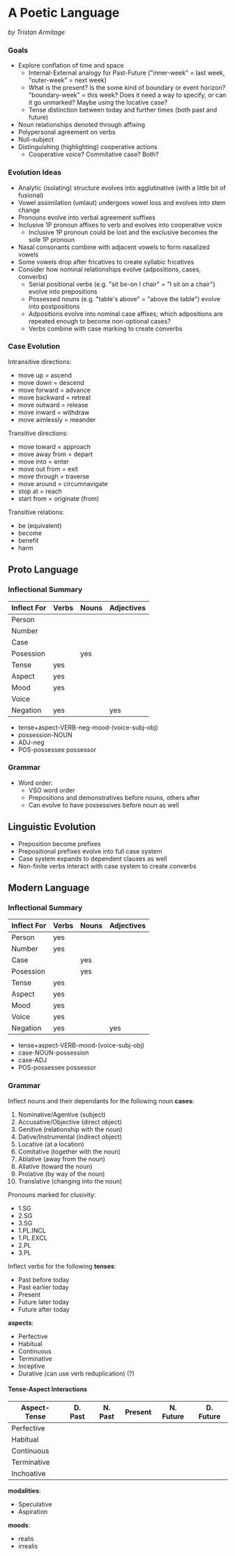 # A Poetic Language

_by Tristan Armitage_

### Goals

- Explore conflation of time and space
    - Internal-External analogy for Past-Future ("inner-week" = last week, "outer-week" = next week)
    - What is the present?  Is the some kind of boundary or event horizon?  "boundary-week" = this week?  Does it need a way to specify, or can it go unmarked?  Maybe using the locative case?
    - Tense distinction between today and further times (both past and future)
- Noun relationships denoted through affixing
- Polypersonal agreement on verbs
- Null-subject
- Distinguishing (highlighting) cooperative actions
    - Cooperative voice?  Commitative case?  Both?

### Evolution Ideas

- Analytic (isolating) structure evolves into agglutinative (with a little bit of fusional)
- Vowel assimilation (umlaut) undergoes vowel loss and evolves into stem change
- Pronouns evolve into verbal agreement suffixes
- Inclusive 1P pronoun affixes to verb and evolves into cooperative voice
    - Inclusive 1P pronoun could be lost and the exclusive becomes the sole 1P pronoun
- Nasal consonants combine with adjacent vowels to form nasalized vowels
- Some vowels drop after fricatives to create syllabic fricatives
- Consider how nominal relationships evolve (adpositions, cases, converbs)
    - Serial positional verbs (e.g. "sit be-on I chair" = "I sit on a chair") evolve into prepositions
    - Possessed nouns (e.g. "table's above" = "above the table") evolve into postpositions
    - Adpositions evolve into nominal case affixes; which adpositions are repeated enough to become non-optional cases?
    - Verbs combine with case marking to create converbs

### Case Evolution

Intransitive directions:
- move up = ascend
- move down = descend
- move forward = advance
- move backward = retreat
- move outward = release
- move inward = withdraw
- move aimlessly = meander

Transitive directions:
- move toward = approach
- move away from = depart
- move into = enter
- move out from = exit
- move through = traverse
- move around = circumnavigate
- stop at = reach
- start from = originate (from)

Transitive relations:
- be (equivalent)
- become
- benefit
- harm

## Proto Language

### Inflectional Summary

| Inflect For | Verbs | Nouns | Adjectives |
|-------------|-------|-------|------------|
| Person      |       |       |            |
| Number      |       |       |            |
| Case        |       |       |            |
| Posession   |       | yes   |            |
| Tense       | yes   |       |            |
| Aspect      | yes   |       |            |
| Mood        | yes   |       |            |
| Voice       |       |       |            |
| Negation    | yes   |       | yes        |

- tense+aspect-VERB-neg-mood-(voice-subj-obj)
- possession-NOUN
- ADJ-neg
- POS-possessee possessor

### Grammar

- Word order:
    - VSO word order
    - Prepositions and demonstratives before nouns, others after
    - Can evolve to have possessives before noun as well

## Linguistic Evolution

- Preposition become prefixes
- Prepositional prefixes evolve into full case system
- Case system expands to dependent clauses as well
- Non-finite verbs interact with case system to create converbs

## Modern Lanɡuaɡe

### Inflectional Summary

| Inflect For | Verbs | Nouns | Adjectives |
|-------------|-------|-------|------------|
| Person      | yes   |       |            |
| Number      | yes   |       |            |
| Case        |       | yes   |            |
| Posession   |       | yes   |            |
| Tense       | yes   |       |            |
| Aspect      | yes   |       |            |
| Mood        | yes   |       |            |
| Voice       | yes   |       |            |
| Negation    | yes   |       | yes        |

- tense+aspect-VERB-mood-(voice-subj-obj)
- case-NOUN-possession
- case-ADJ
- POS-possessee possessor

### Grammar

Inflect nouns and their dependants for the following noun **cases**:

1. Nominative/Agentive (subject)
2. Accusative/Objective (direct object)
3. Genitive (relationship with the noun)
4. Dative/Instrumental (indirect object)
5. Locative (at a location)
6. Comitative (together with the noun)
7. Ablative (away from the noun)
8. Allative (toward the noun)
9. Prolative (by way of the noun)
10. Translative (changing into the noun)

Pronouns marked for clusivity:

- 1.SG
- 2.SG
- 3.SG
- 1.PL.INCL
- 1.PL.EXCL
- 2.PL
- 3.PL

Inflect verbs for the following **tenses**:

- Past before today
- Past earlier today
- Present
- Future later today
- Future after today

**aspects**:

- Perfective
- Habitual
- Continuous
- Terminative
- Inceptive
- Durative (can use verb reduplication) (?)

#### Tense-Aspect Interactions

| Aspect-Tense | D. Past | N. Past | Present | N. Future | D. Future |
|--------------|---------|---------|---------|-----------|-----------|
| Perfective   |         |         |         |           |           |
| Habitual     |         |         |         |           |           |
| Continuous   |         |         |         |           |           |
| Terminative  |         |         |         |           |           |
| Inchoative   |         |         |         |           |           |

**modalities**:

- Speculative
- Aspiration

**moods**:

- realis
- irrealis

